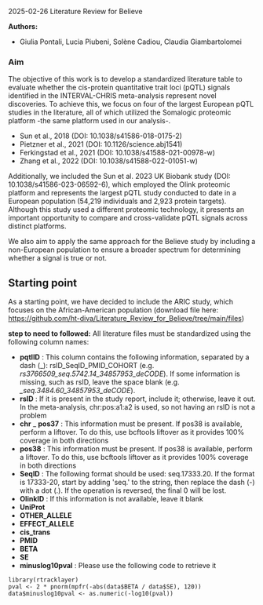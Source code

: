 2025-02-26 Literature Review for Believe

**Authors:**
- Giulia Pontali, Lucia Piubeni, Solène Cadiou, Claudia Giambartolomei

### Aim ###
The objective of this work is to develop a standardized literature table to evaluate whether the cis-protein quantitative trait loci (pQTL) signals identified in the INTERVAL-CHRIS meta-analysis represent novel discoveries. To achieve this, we focus on four of the largest European pQTL studies in the literature, all of which utilized the Somalogic proteomic platform -the same platform used in our analysis-.

- Sun et al., 2018 (DOI: 10.1038/s41586-018-0175-2)
- Pietzner et al., 2021 (DOI: 10.1126/science.abj1541)
- Ferkingstad et al., 2021 (DOI: 10.1038/s41588-021-00978-w)
- Zhang et al., 2022 (DOI: 10.1038/s41588-022-01051-w)

Additionally, we included the Sun et al. 2023 UK Biobank study (DOI: 10.1038/s41586-023-06592-6), which employed the Olink proteomic platform and represents the largest pQTL study conducted to date in a European population (54,219 individuals and 2,923 protein targets). Although this study used a different proteomic technology, it presents an important opportunity to compare and cross-validate pQTL signals across distinct platforms.

We also aim to apply the same approach for the Believe study by including a non-European population to ensure a broader spectrum for determining whether a signal is true or not. 

## Starting point ##
As a starting point, we have decided to include the ARIC study, which focuses on the African-American population (download file here: https://github.com/ht-diva/Literature_Review_for_Believe/tree/main/files)

**step to need to followed:**
All literature files must be standardized using the following column names:
- **pqtlID** : This column contains the following information, separated by a dash (_): rsID_SeqID_PMID_COHORT (e.g. *rs3766509_seq.5742.14_34857953_deCODE*). If some information is missing, such as rsID, leave the space blank (e.g. *_seq.3484.60_34857953_deCODE*).
- **rsID** : If it is present in the study report, include it; otherwise, leave it out. In the meta-analysis, chr:pos:a1:a2 is used, so not having an rsID is not a problem
- **chr**
_ **pos37** : This information must be present. If pos38 is available, perform a liftover. To do this, use bcftools liftover as it provides 100% coverage in both directions
- **pos38** : This information must be present. If pos38 is available, perform a liftover. To do this, use bcftools liftover as it provides 100% coverage in both directions
- **SeqID** : The following format should be used: seq.17333.20. If the format is 17333-20, start by adding 'seq.' to the string, then replace the dash (-) with a dot (.). If the operation is reversed, the final 0 will be lost.
- **OlinkID** : If this information is not available, leave it blank
- **UniProt** 
- **OTHER_ALLELE**
- **EFFECT_ALLELE**
- **cis_trans**
- **PMID**
- **BETA**
- **SE**
- **minuslog10pval** : Please use the following code to retrieve it
```
library(rtracklayer)
pval <- 2 * pnorm(mpfr(-abs(data$BETA / data$SE), 120))
data$minuslog10pval <- as.numeric(-log10(pval))
```

